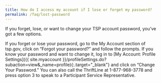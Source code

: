 ```yaml
---
title: How do I access my account if I lose or forget my password?
permalink: /faq/lost-password
---
```


If you forget, lose, or want to change your TSP account password, you’ve got a few options.

If you forget or lose your password, go to the My Account section of tsp.gov, click on “Forgot your password?” and follow the prompts. If you know your password and want to change it, log in to [My Account: Profile Settings]({{ site.myaccount }}/profileSettings.do?subaction=view&amp;_name=profile){:.target="\_blank"} and click on “Change Your Password.” You can also call the ThriftLine at 1-877-968-3778 and press option 3 to speak to a Participant Service Representative.
